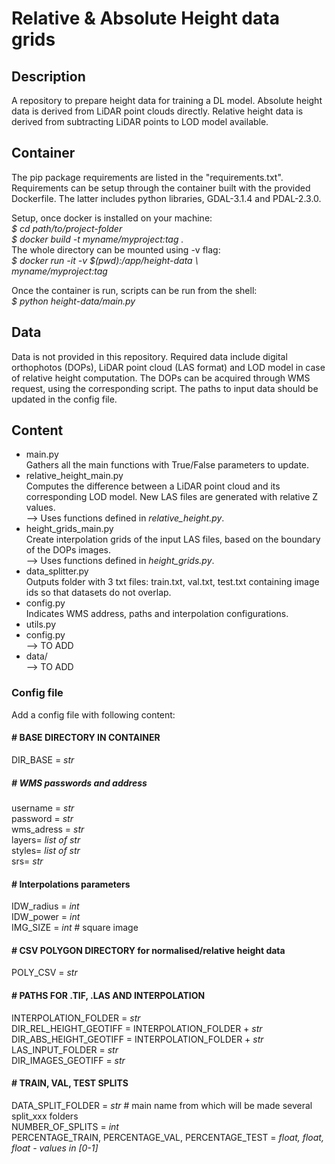 # Relative & Absolute Height data grids

## Description
A repository to prepare height data for training a DL model. Absolute height data is derived from LiDAR point clouds directly. Relative height data is derived from subtracting LiDAR points to LOD model available. 

## Container
The pip package requirements are listed in the "requirements.txt".  
Requirements can be setup through the container built with the provided Dockerfile. The latter includes python libraries, GDAL-3.1.4 and PDAL-2.3.0.  

Setup, once docker is installed on your machine:  
*$ cd path/to/project-folder*  
*$ docker build -t myname/myproject:tag .*  
The whole directory can be mounted using -v flag:  
*$ docker run -it -v $(pwd):/app/height-data \           
myname/myproject:tag*  

Once the container is run, scripts can be run from the shell:    
*$ python height-data/main.py*

## Data
Data is not provided in this repository. Required data include digital orthophotos (DOPs), LiDAR point cloud (LAS format) and LOD model in case of relative height computation. The DOPs can be acquired through WMS request, using the corresponding script. The paths to input data should be updated in the config file.

## Content

* main.py  
Gathers all the main functions with True/False parameters to update.
* relative_height_main.py  
Computes the difference between a LiDAR point cloud and its corresponding LOD model.
New LAS files are generated with relative Z values.  
--> Uses functions defined in *relative_height.py*.
* height_grids_main.py  
Create interpolation grids of the input LAS files, based on the boundary of the DOPs images.  
--> Uses functions defined in *height_grids.py*.
* data_splitter.py  
Outputs folder with 3 txt files: train.txt, val.txt, test.txt containing image ids so that datasets do not overlap.
* config.py  
Indicates WMS address, paths and interpolation configurations.
* utils.py  
* config.py  
--> TO ADD
* data/  
--> TO ADD

### Config file

Add a config file with following content:  

#### # BASE DIRECTORY IN CONTAINER  
DIR_BASE = *str*  
##### # WMS passwords and address  
username = *str*  
password = *str*  
wms_adress = *str*  
layers= *list of str*  
styles= *list of str*  
srs= *str*   
#### # Interpolations parameters  
IDW_radius = *int*  
IDW_power = *int*  
IMG_SIZE = *int*      # square image  
#### # CSV POLYGON DIRECTORY for normalised/relative height data  
POLY_CSV = *str*  
#### # PATHS FOR .TIF, .LAS AND INTERPOLATION  
INTERPOLATION_FOLDER = *str*  
DIR_REL_HEIGHT_GEOTIFF = INTERPOLATION_FOLDER + *str*  
DIR_ABS_HEIGHT_GEOTIFF = INTERPOLATION_FOLDER + *str*  
LAS_INPUT_FOLDER = *str*  
DIR_IMAGES_GEOTIFF = *str*  
#### # TRAIN, VAL, TEST SPLITS  
DATA_SPLIT_FOLDER = *str*       # main name from which will be made several split_xxx folders  
NUMBER_OF_SPLITS = *int*  
PERCENTAGE_TRAIN, PERCENTAGE_VAL, PERCENTAGE_TEST = *float, float, float - values in [0-1]*  
